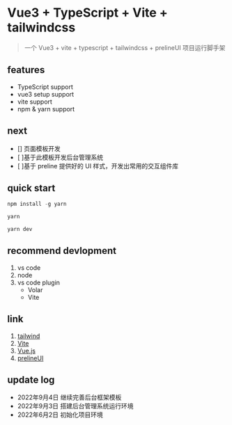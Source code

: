 # Vue3 + TypeScript + Vite + tailwindcss

> 一个 Vue3 + vite + typescript + tailwindcss + prelineUI 项目运行脚手架

## features

- TypeScript support
- vue3 setup support
- vite support
- npm & yarn support

## next

- [] 页面模板开发
- [ ]基于此模板开发后台管理系统
- [ ]基于 preline 提供好的 UI 样式，开发出常用的交互组件库

## quick start

```ts
npm install -g yarn

yarn

yarn dev
```

## recommend devlopment

1. vs code
2. node
3. vs code plugin
    - Volar
    - Vite

## link

1. [tailwind](https://www.tailwindcss.cn/docs)
2. [Vite](https://cn.vitejs.dev/guide/)
3. [Vue.js](https://v3.vuejs.org/)
4. [prelineUI](https://preline.co/)

## update log

- 2022年9月4日 继续完善后台框架模板
- 2022年9月3日 搭建后台管理系统运行环境
- 2022年6月2日 初始化项目环境
